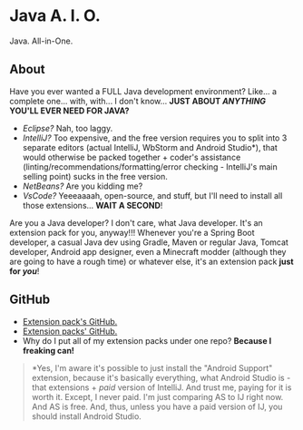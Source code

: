 # Java A. I. O.

Java. All-in-One.

## About

Have you ever wanted a FULL Java development environment? Like... a complete one... with, with... I don't know... **JUST ABOUT *ANYTHING* YOU'LL EVER NEED FOR JAVA?**
- *Eclipse?* Nah, too laggy.
- *IntelliJ?* Too expensive, and the free version requires you to split into 3 separate editors (actual IntelliJ, WbStorm and Android Studio*), that would otherwise be packed together + coder's assistance (linting/recommendations/formatting/error checking - IntelliJ's main selling point) sucks in the free version.
- *NetBeans?* Are you kidding me?
- *VsCode?* Yeeeaaaah, open-source, and stuff, but I'll need to install all those extensions... **WAIT A SECOND**!

Are you a Java developer? I don't care, what Java developer. It's an extension pack for you, anyway!!!
Whenever you're a
Spring Boot developer,
a casual Java dev using Gradle, Maven or regular Java,
Tomcat developer,
Android app designer,
even a Minecraft modder (although they are going to have a rough time)
or whatever else,
it's an extension pack **just for *you***!

## GitHub
- [Extension pack's GitHub.](https://github.com/GuzioMG/VscodeExtensionPacks)
- [Extension packs' GitHub.](https://github.com/GuzioMG/VscodeExtensionPacks)
- Why do I put all of my extension packs under one repo? **Because I freaking can!**

> *Yes, I'm aware it's possible to just install the "Android Support" extension, because it's basically everything, what Android Studio is - that extensions + *paid* version of IntelliJ. And trust me, paying for it is worth it. Except, I never paid. I'm just comparing AS to IJ right now. And AS is free. And, thus, unless you have a paid version of IJ, you should install Android Studio.